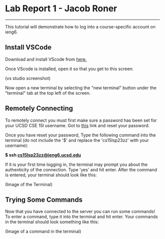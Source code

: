 # Lab Report 1 - Jacob Roner
---

This tutorial will demonstrate how to log into a course-specific account on ieng6. 


## Install VSCode
Download and install VScode from [here.](https://code.visualstudio.com/download)

Once VScode is installed, open it so that you get to this screen:
 
(vs studio screenshot)
 
Now open a new terminal by selecting the "new terminal" button under the "terminal" tab at the top left of the screen.
 
## Remotely Connecting
 
To remotely connect you must first make sure a password has been set for your UCSD CSE 15l username.
Got to [this](https://sdacs.ucsd.edu/~icc/index.php) link and reset your password.
 
Once you have reset your password, Type the following command into the terminal (do not include the '$' and replace the 'cs15lsp23zz' with your username):

**$ ssh cs15lsp23zz@ieng6.ucsd.edu**
 
If it is your first time logging in, the terminal may prompt you about the authenticity of the connection. Type 'yes' and hit enter. 
After the command is entered, your terminal should look like this:
 
(Image of the Terminal)
 
## Trying Some Commands
Now that you have connected to the server you can run some commands!
To enter a command, type it into the terminal and hit enter.
Your commands in the terminal should look something like this:
 
(Image of a command in the terminal)
 
 
 
 
